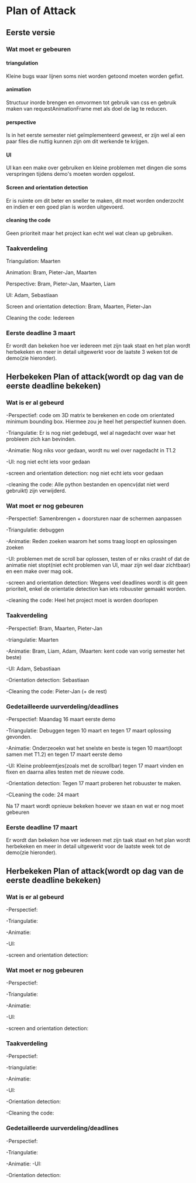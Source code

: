 # Plan of Attack

## Eerste versie

### Wat moet er gebeuren

#### triangulation

Kleine bugs waar lijnen soms niet worden getoond moeten worden gefixt.

#### animation

Structuur inorde brengen en omvormen tot gebruik van css en gebruik maken van requestAnimationFrame met als doel de lag te reducen.

#### perspective

Is in het eerste semester niet geïmplementeerd geweest, er zijn wel al een paar files die nuttig kunnen zijn om dit werkende te krijgen.

#### UI

UI kan een make over gebruiken en kleine problemen met dingen die soms verspringen tijdens demo's moeten worden opgelost.

#### Screen and orientation detection

Er is ruimte om dit beter en sneller te maken, dit moet worden onderzocht en indien er een goed plan is worden uitgevoerd.

#### cleaning the code

Geen prioriteit maar het project kan echt wel wat clean up gebruiken.

### Taakverdeling

Triangulation: Maarten

Animation: Bram, Pieter-Jan, Maarten

Perspective: Bram, Pieter-Jan, Maarten, Liam

UI: Adam, Sebastiaan

Screen and orientation detection: Bram, Maarten, Pieter-Jan

Cleaning the code: Iedereen

### Eerste deadline 3 maart

Er wordt dan bekeken hoe ver iedereen met zijn taak staat en het plan wordt herbekeken en meer in detail uitgewerkt voor de laatste 3 weken tot de demo(zie hieronder).

## Herbekeken Plan of attack(wordt op dag van de eerste deadline bekeken)

### Wat is er al gebeurd

-Perspectief: code om 3D matrix te berekenen en code om orientated minimum bounding box. Hiermee zou je heel het perspectief kunnen doen.

-Triangulatie: Er is nog niet gedebugd, wel al nagedacht over waar het probleem zich kan bevinden.

-Animatie: Nog niks voor gedaan, wordt nu wel over nagedacht in T1.2

-UI: nog niet echt iets voor gedaan

-screen and orientation detection: nog niet echt iets voor gedaan

-cleaning the code: Alle python bestanden en opencv(dat niet werd gebruikt) zijn verwijderd.

### Wat moet er nog gebeuren

-Perspectief: Samenbrengen + doorsturen naar de schermen aanpassen

-Triangulatie: debuggen

-Animatie: Reden zoeken waarom het soms traag loopt en oplossingen zoeken

-UI: problemen met de scroll bar oplossen, testen of er niks crasht of dat de animatie niet stopt(niet echt problemen van UI, maar zijn wel daar zichtbaar) en een make over mag ook.

-screen and orientation detection: Wegens veel deadlines wordt is dit geen prioriteit, enkel de orientatie detection kan iets robuuster gemaakt worden.

-cleaning the code: Heel het project moet is worden doorlopen

### Taakverdeling

-Perspectief: Bram, Maarten, Pieter-Jan

-triangulatie: Maarten

-Animatie: Bram, Liam, Adam, (Maarten: kent code van vorig semester het beste)

-UI: Adam, Sebastiaan

-Orientation detection: Sebastiaan

-Cleaning the code: Pieter-Jan (+ de rest)

### Gedetailleerde uurverdeling/deadlines

-Perspectief: Maandag 16 maart eerste demo

-Triangulatie: Debuggen tegen 10 maart en tegen 17 maart oplossing gevonden.

-Animatie: Onderzeoekn wat het snelste en beste is tegen 10 maart(loopt samen met T1.2) en tegen 17 maart eerste demo

-UI: Kleine probleemtjes(zoals met de scrollbar) tegen 17 maart vinden en fixen en daarna alles testen met de nieuwe code.

-Orientation detection: Tegen 17 maart proberen het robuuster te maken.

-CLeaning the code: 24 maart

Na 17 maart wordt opnieuw bekeken hoever we staan en wat er nog moet gebeuren

### Eerste deadline 17 maart

Er wordt dan bekeken hoe ver iedereen met zijn taak staat en het plan wordt herbekeken en meer in detail uitgewerkt voor de laatste week tot de demo(zie hieronder).

## Herbekeken Plan of attack(wordt op dag van de eerste deadline bekeken)

### Wat is er al gebeurd

-Perspectief:

-Triangulatie:

-Animatie:

-UI:

-screen and orientation detection:

### Wat moet er nog gebeuren

-Perspectief:

-Triangulatie:

-Animatie:

-UI:

-screen and orientation detection:

### Taakverdeling

-Perspectief:

-triangulatie:

-Animatie:

-UI:

-Orientation detection:

-Cleaning the code:

### Gedetailleerde uurverdeling/deadlines

-Perspectief:

-Triangulatie:

-Animatie:
-UI:

-Orientation detection:
